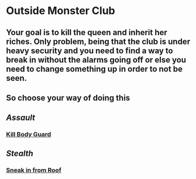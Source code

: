 # **Outside Monster Club**

## Your goal is to kill the queen and inherit her riches. Only problem, being that the club is under heavy security and you need to find a way to break in without the alarms going off or else you need to change something up in order to not be seen.
## So choose your way of doing this

## _Assault_

### [Kill Body Guard](../alarm/alarm.md)

## _Stealth_

### [Sneak in from Roof](../choose-path/decision)